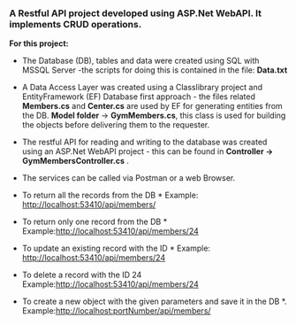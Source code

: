 ### A Restful API project developed using ASP.Net WebAPI. It implements CRUD operations.
**For this project:**
* The Database (DB), tables and data were created using SQL with MSSQL Server -the scripts for doing this is contained in the file: **Data.txt**
* A Data Access Layer was created using a Classlibrary project and EntityFramework (EF) Database first approach - the files related
**Members.cs** and **Center.cs** are used by EF for generating entities from the DB. **Model folder** -> **GymMembers.cs**, this class is used for building the objects before delivering them to the requester. 
* The restful API for reading and writing to the database was created using an ASP.Net WebAPI project - this can be found in
  **Controller -> GymMembersController.cs** .

* The services can be called via Postman or a web Browser.

* To return all the records from the DB *
  Example: <http://localhost:53410/api/members/>
* To return only one record from the DB *  
  Example:<http://localhost:53410/api/members/24>
* To update an existing record with the ID *
  Example: <http://localhost:53410/api/members/24>
* To delete a record with the ID 24
  Example:<http://localhost:53410/api/members/24>
* To create a new object with the given parameters and save it in the DB *.
  Example:<http://localhost:portNumber/api/members/>  

